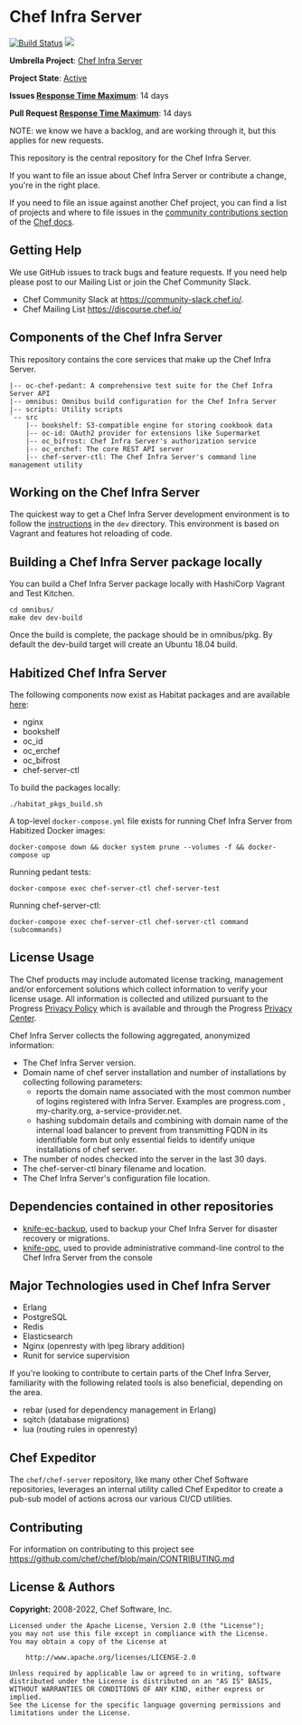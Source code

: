 # Chef Infra Server

[![Build Status](https://badge.buildkite.com/ccdefb69f938db51cb23f092e54030aa41608e6472cfe4aa7e.svg)](https://buildkite.com/chef/chef-chef-server-main-omnibus-adhoc)
[![](https://img.shields.io/badge/Release%20Policy-Cadence%20Release-brightgreen.svg)](https://github.com/chef/chef-server/blob/main/dev-docs/release_cadence.md)

**Umbrella Project**: [Chef Infra Server](https://github.com/chef/chef-oss-practices/blob/main/projects/chef-infra-server.md)

**Project State**: [Active](https://github.com/chef/chef-oss-practices/blob/main/repo-management/repo-states.md#active)

**Issues [Response Time Maximum](https://github.com/chef/chef-oss-practices/blob/main/repo-management/repo-states.md)**: 14 days

**Pull Request [Response Time Maximum](https://github.com/chef/chef-oss-practices/blob/main/repo-management/repo-states.md)**: 14 days

NOTE: we know we have a backlog, and are working through it, but this applies for new requests.

This repository is the central repository for the Chef Infra Server.

If you want to file an issue about Chef Infra Server or contribute a change, you're in the right place.

If you need to file an issue against another Chef project, you can find a list of projects and where to file issues in the [community contributions section](https://docs.chef.io/community_contributions/#issues-and-bug-reports) of the [Chef docs](https://docs.chef.io).

## Getting Help

We use GitHub issues to track bugs and feature requests. If you need help please post to our Mailing List or join the Chef Community Slack.

* Chef Community Slack at https://community-slack.chef.io/.
* Chef Mailing List https://discourse.chef.io/

## Components of the Chef Infra Server

This repository contains the core services that make up the Chef Infra Server.

```
|-- oc-chef-pedant: A comprehensive test suite for the Chef Infra Server API
|-- omnibus: Omnibus build configuration for the Chef Infra Server
|-- scripts: Utility scripts
`-- src
    |-- bookshelf: S3-compatible engine for storing cookbook data
    |-- oc-id: OAuth2 provider for extensions like Supermarket
    |-- oc_bifrost: Chef Infra Server's authorization service
    |-- oc_erchef: The core REST API server
    |-- chef-server-ctl: The Chef Infra Server's command line management utility
```

## Working on the Chef Infra Server

The quickest way to get a Chef Infra Server development environment is to
follow the [instructions](https://github.com/chef/chef-server/blob/main/dev/README.md) in the `dev` directory.
This environment is based on Vagrant and features hot reloading of code.

## Building a Chef Infra Server package locally

You can build a Chef Infra Server package locally with HashiCorp Vagrant and Test Kitchen.

```shell
cd omnibus/
make dev dev-build
```

Once the build is complete, the package should be in omnibus/pkg. By default the dev-build target will create an Ubuntu 18.04 build.

## Habitized Chef Infra Server

The following components now exist as Habitat packages and are available [here](https://bldr.habitat.sh/#/origins/chef-server/packages):

* nginx
* bookshelf
* oc_id
* oc_erchef
* oc_bifrost
* chef-server-ctl

To build the packages locally:

```shell
./habitat_pkgs_build.sh
```

A top-level `docker-compose.yml` file exists for running Chef Infra Server from Habitized Docker images:

```shell
docker-compose down && docker system prune --volumes -f && docker-compose up
```

Running pedant tests:

```shell
docker-compose exec chef-server-ctl chef-server-test
```

Running chef-server-ctl:

```shell
docker-compose exec chef-server-ctl chef-server-ctl command (subcommands)
```

## License Usage

The Chef products may include automated license tracking, management and/or enforcement solutions which collect information to verify your license usage.  All information is collected and utilized pursuant to the Progress [Privacy Policy](https://www.progress.com/legal/privacy-policy) which is available and through the Progress [Privacy Center](https://www.progress.com/legal/privacy-center).  
  
Chef Infra Server collects the following aggregated, anonymized information:
* The Chef Infra Server version.
* Domain name of chef server installation and number of installations by collecting following parameters:  
    - reports the domain name associated with the most common number of logins registered with Infra Server. Examples are progress.com , my-charity.org, a-service-provider.net.
    - hashing subdomain details and combining with domain name of the internal load balancer to prevent from transmitting FQDN in its identifiable form but only essential fields to identify unique installations of chef server.
* The number of nodes checked into the server in the last 30 days.
* The chef-server-ctl binary filename and location.
* The Chef Infra Server's configuration file location.

## Dependencies contained in other repositories

* [knife-ec-backup](https://www.github.com/chef/knife-ec-backup), used to backup your Chef Infra Server for disaster recovery or migrations.
* [knife-opc](https://www.github.com/chef/knife-opc), used to provide administrative command-line control to the Chef Infra Server from the console

## Major Technologies used in Chef Infra Server

* Erlang
* PostgreSQL
* Redis
* Elasticsearch
* Nginx (openresty with lpeg library addition)
* Runit for service supervision

If you're looking to contribute to certain parts of the Chef Infra Server, familiarity with the following related tools is also beneficial, depending on the area.

* rebar (used for dependency management in Erlang)
* sqitch (database migrations)
* lua (routing rules in openresty)

## Chef Expeditor

The `chef/chef-server` repository, like many other Chef Software repositories, leverages an internal utility called Chef Expeditor to create a pub-sub model of actions across our various CI/CD utilities.

## Contributing

For information on contributing to this project see <https://github.com/chef/chef/blob/main/CONTRIBUTING.md>

## License & Authors

**Copyright:** 2008-2022, Chef Software, Inc.

```text
Licensed under the Apache License, Version 2.0 (the "License");
you may not use this file except in compliance with the License.
You may obtain a copy of the License at

    http://www.apache.org/licenses/LICENSE-2.0

Unless required by applicable law or agreed to in writing, software
distributed under the License is distributed on an "AS IS" BASIS,
WITHOUT WARRANTIES OR CONDITIONS OF ANY KIND, either express or implied.
See the License for the specific language governing permissions and
limitations under the License. 
```
